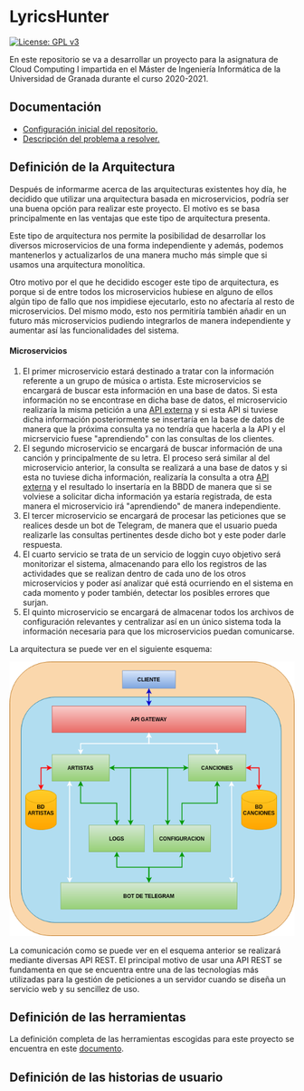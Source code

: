 # LyricsHunter

[![License: GPL v3](https://img.shields.io/badge/License-GPLv3-blue.svg)](https://www.gnu.org/licenses/gpl-3.0)

En este repositorio se va a desarrollar un proyecto para la asignatura de Cloud Computing I impartida en el Máster de Ingeniería Informática de la Universidad de Granada durante el curso 2020-2021.

## Documentación

* [Configuración inicial del repositorio.](Doc/Configuracion_Inicial.md)
* [Descripción del problema a resolver.](Doc/Descripcion_Problema.md) 


## Definición de la Arquitectura

Después de informarme acerca de las arquitecturas existentes hoy día, he decidido que utilizar una arquitectura basada en microservicios, podría ser una buena opción para realizar este proyecto. El motivo es se basa principalmente en las ventajas que este tipo de arquitectura presenta. 

Este tipo de arquitectura nos permite la posibilidad de desarrollar los diversos microservicios de una forma independiente y además, podemos mantenerlos y actualizarlos de una manera mucho más simple que si usamos una arquitectura monolítica. 

Otro motivo por el que he decidido escoger este tipo de arquitectura, es porque si de entre todos los microservicios hubiese en alguno de ellos algún tipo de fallo que nos impidiese ejecutarlo, esto no afectaría al resto de microservicios. Del mismo modo, esto nos permitiría también añadir en un futuro más microservicios pudiendo integrarlos de manera independiente y aumentar así las funcionalidades del sistema.

#### Microservicios

1. El primer microservicio estará destinado a tratar con la información referente a un grupo de música o artista. Este microservicios se encargará de buscar esta información en una base de datos. Si esta información no se encontrase en dicha base de datos, el microservicio realizaría la misma petición a una [API externa](https://www.theaudiodb.com/api_guide.php) y si esta API si tuviese dicha información posteriormente se insertaría en la base de datos de manera que la próxima consulta ya no tendría que hacerla a la API y el micrservicio fuese "aprendiendo" con las consultas de los clientes.
2. El segundo microservicio se encargará de buscar información de una canción y principalmente de su letra. El proceso será similar al del microservicio anterior, la consulta se realizará a una base de datos y si esta no tuviese dicha información, realizaría la consulta a otra [API externa](https://lyricsovh.docs.apiary.io/#reference) y el resultado lo insertaría en la BBDD de manera que si se volviese a solicitar dicha información ya estaría registrada, de esta manera el microservicio irá "aprendiendo" de manera independiente.
3. El tercer microservicio se encargará de procesar las peticiones que se realices desde un bot de Telegram, de manera que el usuario pueda realizarle las consultas pertinentes desde dicho bot y este poder darle respuesta.
4. El cuarto servicio se trata de un servicio de loggin cuyo objetivo será monitorizar el sistema, almacenando para ello los registros de las actividades que se realizan dentro de cada uno de los otros microservicios y poder así analizar qué está ocurriendo en el sistema en cada momento y poder también, detectar los posibles errores que surjan. 
5. El quinto microservicio se encargará de almacenar todos los archivos de configuración relevantes y centralizar así en un único sistema toda la información necesaria para que los microservicios puedan comunicarse.


La arquitectura se puede ver en el siguiente esquema:

![Arquitectura](Doc/Img/Img_Arquitectura/arquitectura.png "Arquitectura")

La comunicación como se puede ver en el esquema anterior se realizará mediante diversas API REST. El principal motivo de usar una API REST se fundamenta en que se encuentra entre una de las tecnologías más utilizadas para la gestión de peticiones a un servidor cuando se diseña un servicio web y su sencillez de uso.


## Definición de las herramientas

La definición completa de las herramientas escogidas para este proyecto se encuentra en este [documento](Doc/Herramientas.md).

## Definición de las historias de usuario






